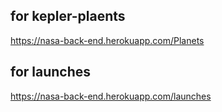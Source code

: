 ## for kepler-plaents 
https://nasa-back-end.herokuapp.com/Planets 

## for launches
https://nasa-back-end.herokuapp.com/launches
